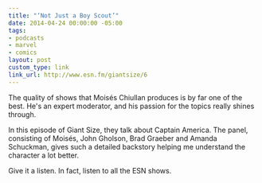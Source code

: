 ```yaml
---
title: "‘Not Just a Boy Scout’"
date: 2014-04-24 00:00:00 -05:00
tags:
- podcasts
- marvel
- comics
layout: post
custom_type: link
link_url: http://www.esn.fm/giantsize/6
---
```


The quality of shows that Moisés Chiullan produces is by far one of the best. He's an expert moderator, and his passion for the topics really shines through.

In this episode of Giant Size, they talk about Captain America. The panel, consisting of Moisés, John Gholson, Brad Graeber and Amanda Schuckman, gives such a detailed backstory helping me understand the character a lot better.

Give it a listen. In fact, listen to all the ESN shows.
